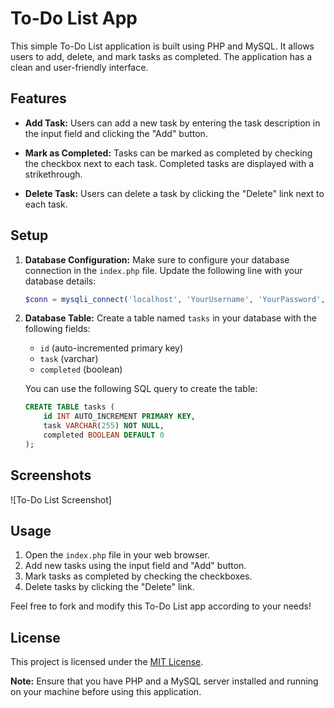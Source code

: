 # To-Do List App

This simple To-Do List application is built using PHP and MySQL. It allows users to add, delete, and mark tasks as completed. The application has a clean and user-friendly interface.

## Features
- **Add Task:** Users can add a new task by entering the task description in the input field and clicking the "Add" button.

- **Mark as Completed:** Tasks can be marked as completed by checking the checkbox next to each task. Completed tasks are displayed with a strikethrough.

- **Delete Task:** Users can delete a task by clicking the "Delete" link next to each task.

## Setup

1. **Database Configuration:** Make sure to configure your database connection in the `index.php` file. Update the following line with your database details:

    ```php
    $conn = mysqli_connect('localhost', 'YourUsername', 'YourPassword', 'your_database_name');
    ```

2. **Database Table:** Create a table named `tasks` in your database with the following fields:
   - `id` (auto-incremented primary key)
   - `task` (varchar)
   - `completed` (boolean)

   You can use the following SQL query to create the table:

    ```sql
    CREATE TABLE tasks (
        id INT AUTO_INCREMENT PRIMARY KEY,
        task VARCHAR(255) NOT NULL,
        completed BOOLEAN DEFAULT 0
    );
    ```

## Screenshots
![To-Do List Screenshot]

## Usage
1. Open the `index.php` file in your web browser.
2. Add new tasks using the input field and "Add" button.
3. Mark tasks as completed by checking the checkboxes.
4. Delete tasks by clicking the "Delete" link.

Feel free to fork and modify this To-Do List app according to your needs!

## License
This project is licensed under the [MIT License](LICENSE).

**Note:** Ensure that you have PHP and a MySQL server installed and running on your machine before using this application.

